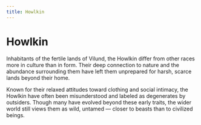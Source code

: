 ```yaml
---
title: Howlkin
---
```


# Howlkin

Inhabitants of the fertile lands of Vilund, the Howlkin differ from other races more in culture than in form. Their deep connection to nature and the abundance surrounding them have left them unprepared for harsh, scarce lands beyond their home.

Known for their relaxed attitudes toward clothing and social intimacy, the Howlkin have often been misunderstood and labeled as degenerates by outsiders. Though many have evolved beyond these early traits, the wider world still views them as wild, untamed — closer to beasts than to civilized beings.